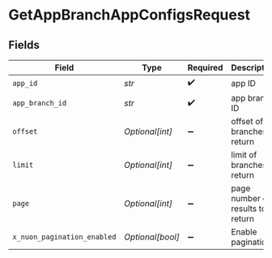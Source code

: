 # GetAppBranchAppConfigsRequest


## Fields

| Field                            | Type                             | Required                         | Description                      |
| -------------------------------- | -------------------------------- | -------------------------------- | -------------------------------- |
| `app_id`                         | *str*                            | :heavy_check_mark:               | app ID                           |
| `app_branch_id`                  | *str*                            | :heavy_check_mark:               | app branch ID                    |
| `offset`                         | *Optional[int]*                  | :heavy_minus_sign:               | offset of branches to return     |
| `limit`                          | *Optional[int]*                  | :heavy_minus_sign:               | limit of branches to return      |
| `page`                           | *Optional[int]*                  | :heavy_minus_sign:               | page number of results to return |
| `x_nuon_pagination_enabled`      | *Optional[bool]*                 | :heavy_minus_sign:               | Enable pagination                |